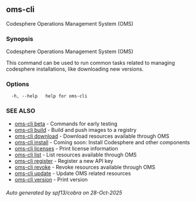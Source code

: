 ## oms-cli

Codesphere Operations Management System (OMS)

### Synopsis

Codesphere Operations Management System (OMS)

This command can be used to run common tasks related to managing codesphere installations,
like downloading new versions.

### Options

```
  -h, --help   help for oms-cli
```

### SEE ALSO

* [oms-cli beta](oms-cli_beta.md)	 - Commands for early testing
* [oms-cli build](oms-cli_build.md)	 - Build and push images to a registry
* [oms-cli download](oms-cli_download.md)	 - Download resources available through OMS
* [oms-cli install](oms-cli_install.md)	 - Coming soon: Install Codesphere and other components
* [oms-cli licenses](oms-cli_licenses.md)	 - Print license information
* [oms-cli list](oms-cli_list.md)	 - List resources available through OMS
* [oms-cli register](oms-cli_register.md)	 - Register a new API key
* [oms-cli revoke](oms-cli_revoke.md)	 - Revoke resources available through OMS
* [oms-cli update](oms-cli_update.md)	 - Update OMS related resources
* [oms-cli version](oms-cli_version.md)	 - Print version

###### Auto generated by spf13/cobra on 28-Oct-2025
